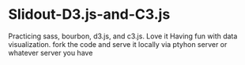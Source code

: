 # Slidout-D3.js-and-C3.js
Practicing sass, bourbon, d3.js, and c3.js. Love it
Having fun with data visualization. fork the code and serve it locally via ptyhon server or whatever server you have
